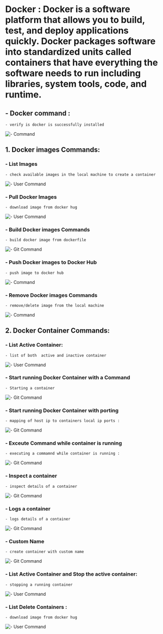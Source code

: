 # Docker : Docker is a software platform that allows you to build, test, and deploy applications quickly. Docker packages software into standardized units called containers that have everything the software needs to run including libraries, system tools, code, and runtime.<br>

##  - Docker command : 
    - verify is docker is successfully installed
![- Command](https://github.com/saqlain-github/Docker_basics/blob/main/images/1.jpg)



## 1. Docker images Commands:
###  - List Images
    - check available images in the local machine to create a container
![- User Command](https://github.com/saqlain-github/Docker_basics/blob/main/images/2_docker_images.jpg)
###  - Pull Docker Images
    - download image from docker hug
![- User Command](https://github.com/saqlain-github/Docker_basics/blob/main/images/3_docker_pull.jpg)
###  - Build Docker images Commands
    - build docker image from dockerfile
![- Git Command](https://github.com/saqlain-github/Docker_basics/blob/main/images/9_docker_build.jpg)
###  - Push Docker images to Docker Hub
    - push image to docker hub
![- Command](https://github.com/saqlain-github/Docker_basics/blob/main/images/12_push_hub.jpg)
###  - Remove Docker images Commands
    - remove/delete image from the local machine
![-  Command](https://github.com/saqlain-github/Docker_basics/blob/main/images/10_delete_images.jpg)



## 2. Docker Container Commands:
###  - List Active Container:
    - list of both  active and inactive container
![- User Command](https://github.com/saqlain-github/Docker_basics/blob/main/images/4_docker_ps_a.jpg)
###  - Start running Docker Container with a Command
    - Starting a container 
![- Git Command](https://github.com/saqlain-github/Docker_basics/blob/main/images/7_ubuntu_command.jpg)
###  - Start running Docker Container with porting
    - mapping of host ip to containers local ip ports :
![- Git Command](https://github.com/saqlain-github/Docker_basics/blob/main/images/11_run_with_porting.jpg)
###  - Exceute Command while container is running
    - executing a commamnd while container is running :
![- Git Command](https://github.com/saqlain-github/Docker_basics/blob/main/images/15_docker_exec_command.jpg)
###  - Inspect a container
    - inspect details of a container
![- Git Command](https://github.com/saqlain-github/Docker_basics/blob/main/images/13_docker_inspect.jpg)
###  - Logs a container
    - logs details of a container
![- Git Command](https://github.com/saqlain-github/Docker_basics/blob/main/images/14_docker_logs.jpg)
###  - Custom Name
    - create container with custom name
![- Git Command](https://github.com/saqlain-github/Docker_basics/blob/main/images/5_run_helloworld.jpg)
###  - List Active Container and Stop the active container:
    - stopping a running container
![- User Command](https://github.com/saqlain-github/Docker_basics/blob/main/images/8_stopping_container.jpg)
###  - List Delete Containers :
    - download image from docker hug
![- User Command](https://github.com/saqlain-github/Docker_basics/blob/main/images/6_remove_container.jpg)

